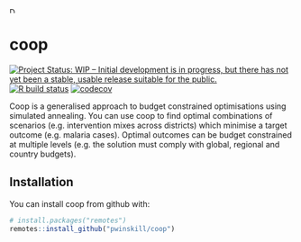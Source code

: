 
<!-- README.md is generated from README.Rmd. Please edit that file -->

<img src="https://github.com/pwinskill/coop/blob/master/coop_logo.jpg" alt="Drawing" align="centre" style="width: 10px; border: 0;"/>

# coop

<!-- badges: start -->

[![Project Status: WIP – Initial development is in progress, but there
has not yet been a stable, usable release suitable for the
public.](https://www.repostatus.org/badges/latest/wip.svg)](https://www.repostatus.org/#wip)
[![R build
status](https://github.com/pwinskill/coop/workflows/R-CMD-check/badge.svg)](https://github.com/pwinskill/coop/actions)
[![codecov](https://codecov.io/gh/mrc-ide/nimue/branch/master/graph/badge.svg)](https://codecov.io/gh/pwinskill/coop)
<!-- badges: end -->

Coop is a generalised approach to budget constrained optimisations using
simulated annealing. You can use coop to find optimal combinations of
scenarios (e.g. intervention mixes across districts) which minimise a
target outcome (e.g. malaria cases). Optimal outcomes can be budget
constrained at multiple levels (e.g. the solution must comply with
global, regional and country budgets).

## Installation

You can install coop from github with:

``` r
# install.packages("remotes")
remotes::install_github("pwinskill/coop")
```
